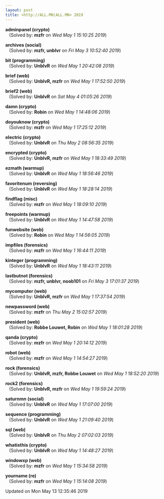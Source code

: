 ```yaml
---
layout: post
title: <http://ALL.MN|ALL.MN> 2019
---
```


<!--break-->

**adminpanel (crypto)**  
&nbsp;&nbsp;&nbsp;(Solved by: **mzfr** on _Wed May  1 15:10:25 2019_)  
  
**archives (social)**  
&nbsp;&nbsp;&nbsp;(Solved by: **mzfr, unblvr** on _Fri May  3 10:52:40 2019_)  
  
**bit (programming)**  
&nbsp;&nbsp;&nbsp;(Solved by: **UnblvR** on _Wed May  1 20:42:08 2019_)  
  
**brief (web)**  
&nbsp;&nbsp;&nbsp;(Solved by: **UnblvR, mzfr** on _Wed May  1 17:52:50 2019_)  
  
**brief2 (web)**  
&nbsp;&nbsp;&nbsp;(Solved by: **UnblvR** on _Sat May  4 01:05:26 2019_)  
  
**damn (crypto)**  
&nbsp;&nbsp;&nbsp;(Solved by: **Robin** on _Wed May  1 14:48:06 2019_)  
  
**doyouknow (crypto)**  
&nbsp;&nbsp;&nbsp;(Solved by: **mzfr** on _Wed May  1 17:25:12 2019_)  
  
**electric (crypto)**  
&nbsp;&nbsp;&nbsp;(Solved by: **UnblvR** on _Thu May  2 08:56:35 2019_)  
  
**encrypted (crypto)**  
&nbsp;&nbsp;&nbsp;(Solved by: **UnblvR, mzfr** on _Wed May  1 18:33:49 2019_)  
  
**ezmath (warmup)**  
&nbsp;&nbsp;&nbsp;(Solved by: **UnblvR** on _Wed May  1 18:56:46 2019_)  
  
**favoritenum (reversing)**  
&nbsp;&nbsp;&nbsp;(Solved by: **UnblvR** on _Wed May  1 18:28:14 2019_)  
  
**findflag (misc)**  
&nbsp;&nbsp;&nbsp;(Solved by: **mzfr** on _Wed May  1 18:09:10 2019_)  
  
**freepoints (warmup)**  
&nbsp;&nbsp;&nbsp;(Solved by: **UnblvR** on _Wed May  1 14:47:58 2019_)  
  
**funwebsite (web)**  
&nbsp;&nbsp;&nbsp;(Solved by: **Robin** on _Wed May  1 14:56:05 2019_)  
  
**impfiles (forensics)**  
&nbsp;&nbsp;&nbsp;(Solved by: **mzfr** on _Wed May  1 16:44:11 2019_)  
  
**kinteger (programming)**  
&nbsp;&nbsp;&nbsp;(Solved by: **UnblvR** on _Wed May  1 18:43:11 2019_)  
  
**lastbutnot (forensics)**  
&nbsp;&nbsp;&nbsp;(Solved by: **mzfr, unblvr, noob101** on _Fri May  3 17:01:37 2019_)  
  
**mycomputer (web)**  
&nbsp;&nbsp;&nbsp;(Solved by: **UnblvR, mzfr** on _Wed May  1 17:37:54 2019_)  
  
**newpassword (web)**  
&nbsp;&nbsp;&nbsp;(Solved by: **mzfr** on _Thu May  2 15:02:57 2019_)  
  
**president (web)**  
&nbsp;&nbsp;&nbsp;(Solved by: **Robbe Louwet, Robin** on _Wed May  1 18:01:28 2019_)  
  
**qanda (crypto)**  
&nbsp;&nbsp;&nbsp;(Solved by: **mzfr** on _Wed May  1 20:14:12 2019_)  
  
**robot (web)**  
&nbsp;&nbsp;&nbsp;(Solved by: **mzfr** on _Wed May  1 14:54:27 2019_)  
  
**rock (forensics)**  
&nbsp;&nbsp;&nbsp;(Solved by: **UnblvR, mzfr, Robbe Louwet** on _Wed May  1 18:52:20 2019_)  
  
**rock2 (forensics)**  
&nbsp;&nbsp;&nbsp;(Solved by: **UnblvR, mzfr** on _Wed May  1 19:59:24 2019_)  
  
**saturnmn (social)**  
&nbsp;&nbsp;&nbsp;(Solved by: **UnblvR** on _Wed May  1 17:07:00 2019_)  
  
**sequence (programming)**  
&nbsp;&nbsp;&nbsp;(Solved by: **UnblvR** on _Wed May  1 21:09:40 2019_)  
  
**sql (web)**  
&nbsp;&nbsp;&nbsp;(Solved by: **UnblvR** on _Thu May  2 07:02:03 2019_)  
  
**whatisthis (crypto)**  
&nbsp;&nbsp;&nbsp;(Solved by: **UnblvR** on _Wed May  1 14:48:27 2019_)  
  
**windowxp (web)**  
&nbsp;&nbsp;&nbsp;(Solved by: **mzfr** on _Wed May  1 15:34:58 2019_)  
  
**yourname (re)**  
&nbsp;&nbsp;&nbsp;(Solved by: **mzfr** on _Wed May  1 15:14:08 2019_)  
  


Updated on Mon May 13 12:35:46 2019
